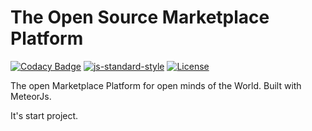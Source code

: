 # The Open Source Marketplace Platform

[![Codacy Badge](https://api.codacy.com/project/badge/Grade/b019e36b2e47432a842f3ad8de522b1a)](https://www.codacy.com/app/OpenMarketplace/OpenMarketplace?utm_source=github.com&amp;utm_medium=referral&amp;utm_content=bonotech/OpenMarketplace&amp;utm_campaign=Badge_Grade)
[![js-standard-style](https://img.shields.io/badge/code%20style-standard-brightgreen.svg)](http://standardjs.com)
[![License](https://img.shields.io/badge/License-Apache%202.0-blue.svg)](https://opensource.org/licenses/Apache-2.0)

The open Marketplace Platform for open minds of the World. Built with MeteorJs.

It's start project.
